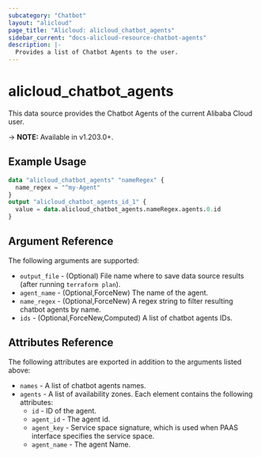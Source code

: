```yaml
---
subcategory: "Chatbot"
layout: "alicloud"
page_title: "Alicloud: alicloud_chatbot_agents"
sidebar_current: "docs-alicloud-resource-chatbot-agents"
description: |-
  Provides a list of Chatbot Agents to the user.
---
```


# alicloud\_chatbot\_agents

This data source provides the Chatbot Agents of the current Alibaba Cloud user.

-> **NOTE:** Available in v1.203.0+.

## Example Usage

```terraform
data "alicloud_chatbot_agents" "nameRegex" {
  name_regex = "^my-Agent"
}
output "alicloud_chatbot_agents_id_1" {
  value = data.alicloud_chatbot_agents.nameRegex.agents.0.id
}
```

## Argument Reference

The following arguments are supported:

* `output_file` - (Optional) File name where to save data source results (after running `terraform plan`).
* `agent_name` - (Optional,ForceNew) The name of the agent.
* `name_regex` - (Optional,ForceNew) A regex string to filter resulting chatbot agents by name.
* `ids` - (Optional,ForceNew,Computed) A list of chatbot agents IDs.

## Attributes Reference

The following attributes are exported in addition to the arguments listed above:

* `names` - A list of chatbot agents names.
* `agents` - A list of availability zones. Each element contains the following attributes:
  * `id` - ID of the agent.
  * `agent_id` - The agent id.
  * `agent_key` - Service space signature, which is used when PAAS interface specifies the service space.
  * `agent_name` - The agent Name.


